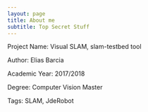 ```yaml
---
layout: page
title: About me
subtitle: Top Secret Stuff
---
```


Project Name: Visual SLAM, slam-testbed tool

Author: Elias Barcia

Academic Year: 2017/2018

Degree: Computer Vision Master

Tags: SLAM, JdeRobot 
